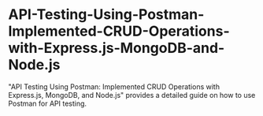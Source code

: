 # API-Testing-Using-Postman-Implemented-CRUD-Operations-with-Express.js-MongoDB-and-Node.js
 "API Testing Using Postman: Implemented CRUD Operations with Express.js, MongoDB, and Node.js" provides a detailed guide on how to use Postman for API testing. 
